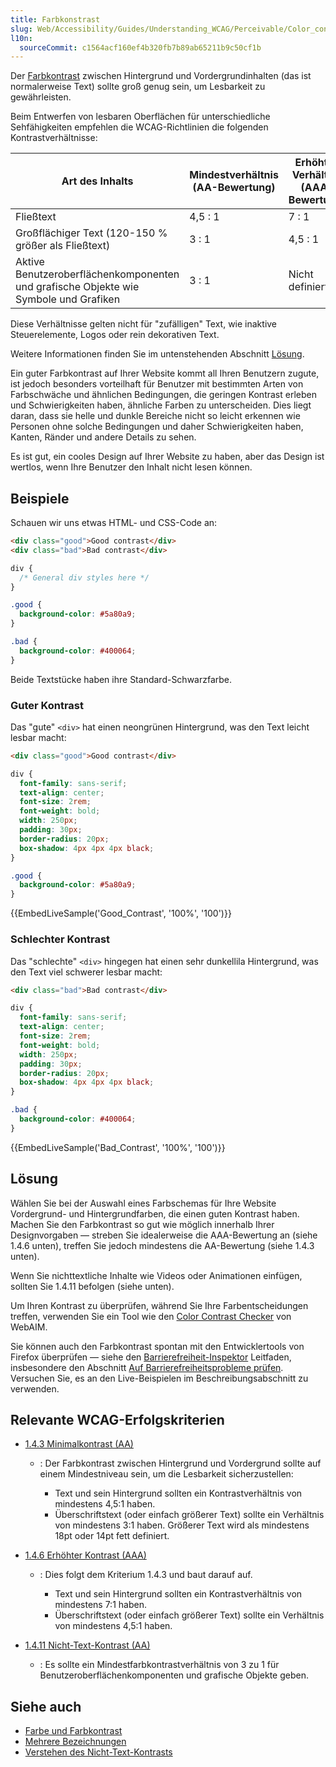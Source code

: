 ```yaml
---
title: Farbkonstrast
slug: Web/Accessibility/Guides/Understanding_WCAG/Perceivable/Color_contrast
l10n:
  sourceCommit: c1564acf160ef4b320fb7b89ab65211b9c50cf1b
---
```


Der [Farbkontrast](https://w3c.github.io/wcag/guidelines/22/#dfn-contrast-ratio) zwischen Hintergrund und Vordergrundinhalten (das ist normalerweise Text) sollte groß genug sein, um Lesbarkeit zu gewährleisten.

Beim Entwerfen von lesbaren Oberflächen für unterschiedliche Sehfähigkeiten empfehlen die WCAG-Richtlinien die folgenden Kontrastverhältnisse:

| Art des Inhalts                                                                      | Mindestverhältnis (AA-Bewertung) | Erhöhtes Verhältnis (AAA-Bewertung) |
| ------------------------------------------------------------------------------------ | -------------------------------- | ----------------------------------- |
| Fließtext                                                                            | 4,5 : 1                          | 7 : 1                               |
| Großflächiger Text (120-150 % größer als Fließtext)                                  | 3 : 1                            | 4,5 : 1                             |
| Aktive Benutzeroberflächenkomponenten und grafische Objekte wie Symbole und Grafiken | 3 : 1                            | Nicht definiert                     |

Diese Verhältnisse gelten nicht für "zufälligen" Text, wie inaktive Steuerelemente, Logos oder rein dekorativen Text.

Weitere Informationen finden Sie im untenstehenden Abschnitt [Lösung](#lösung).

Ein guter Farbkontrast auf Ihrer Website kommt all Ihren Benutzern zugute, ist jedoch besonders vorteilhaft für Benutzer mit bestimmten Arten von Farbschwäche und ähnlichen Bedingungen, die geringen Kontrast erleben und Schwierigkeiten haben, ähnliche Farben zu unterscheiden. Dies liegt daran, dass sie helle und dunkle Bereiche nicht so leicht erkennen wie Personen ohne solche Bedingungen und daher Schwierigkeiten haben, Kanten, Ränder und andere Details zu sehen.

Es ist gut, ein cooles Design auf Ihrer Website zu haben, aber das Design ist wertlos, wenn Ihre Benutzer den Inhalt nicht lesen können.

## Beispiele

Schauen wir uns etwas HTML- und CSS-Code an:

```html
<div class="good">Good contrast</div>
<div class="bad">Bad contrast</div>
```

```css
div {
  /* General div styles here */
}

.good {
  background-color: #5a80a9;
}

.bad {
  background-color: #400064;
}
```

Beide Textstücke haben ihre Standard-Schwarzfarbe.

### Guter Kontrast

Das "gute" `<div>` hat einen neongrünen Hintergrund, was den Text leicht lesbar macht:

```html
<div class="good">Good contrast</div>
```

```css
div {
  font-family: sans-serif;
  text-align: center;
  font-size: 2rem;
  font-weight: bold;
  width: 250px;
  padding: 30px;
  border-radius: 20px;
  box-shadow: 4px 4px 4px black;
}

.good {
  background-color: #5a80a9;
}
```

{{EmbedLiveSample('Good_Contrast', '100%', '100')}}

### Schlechter Kontrast

Das "schlechte" `<div>` hingegen hat einen sehr dunkellila Hintergrund, was den Text viel schwerer lesbar macht:

```html
<div class="bad">Bad contrast</div>
```

```css
div {
  font-family: sans-serif;
  text-align: center;
  font-size: 2rem;
  font-weight: bold;
  width: 250px;
  padding: 30px;
  border-radius: 20px;
  box-shadow: 4px 4px 4px black;
}

.bad {
  background-color: #400064;
}
```

{{EmbedLiveSample('Bad_Contrast', '100%', '100')}}

## Lösung

Wählen Sie bei der Auswahl eines Farbschemas für Ihre Website Vordergrund- und Hintergrundfarben, die einen guten Kontrast haben. Machen Sie den Farbkontrast so gut wie möglich innerhalb Ihrer Designvorgaben — streben Sie idealerweise die AAA-Bewertung an (siehe 1.4.6 unten), treffen Sie jedoch mindestens die AA-Bewertung (siehe 1.4.3 unten).

Wenn Sie nichttextliche Inhalte wie Videos oder Animationen einfügen, sollten Sie 1.4.11 befolgen (siehe unten).

Um Ihren Kontrast zu überprüfen, während Sie Ihre Farbentscheidungen treffen, verwenden Sie ein Tool wie den [Color Contrast Checker](https://webaim.org/resources/contrastchecker/) von WebAIM.

Sie können auch den Farbkontrast spontan mit den Entwicklertools von Firefox überprüfen — siehe den [Barrierefreiheit-Inspektor](https://firefox-source-docs.mozilla.org/devtools-user/accessibility_inspector/index.html) Leitfaden, insbesondere den Abschnitt [Auf Barrierefreiheitsprobleme prüfen](https://firefox-source-docs.mozilla.org/devtools-user/accessibility_inspector/index.html#check-for-accessibility-issues). Versuchen Sie, es an den Live-Beispielen im Beschreibungsabschnitt zu verwenden.

## Relevante WCAG-Erfolgskriterien

- [1.4.3 Minimalkontrast (AA)](https://w3c.github.io/wcag/guidelines/22/#contrast-minimum)

  - : Der Farbkontrast zwischen Hintergrund und Vordergrund sollte auf einem Mindestniveau sein, um die Lesbarkeit sicherzustellen:

    - Text und sein Hintergrund sollten ein Kontrastverhältnis von mindestens 4,5:1 haben.
    - Überschriftstext (oder einfach größerer Text) sollte ein Verhältnis von mindestens 3:1 haben. Größerer Text wird als mindestens 18pt oder 14pt fett definiert.

- [1.4.6 Erhöhter Kontrast (AAA)](https://w3c.github.io/wcag/guidelines/22/#contrast-enhanced)

  - : Dies folgt dem Kriterium 1.4.3 und baut darauf auf.

    - Text und sein Hintergrund sollten ein Kontrastverhältnis von mindestens 7:1 haben.
    - Überschriftstext (oder einfach größerer Text) sollte ein Verhältnis von mindestens 4,5:1 haben.

- [1.4.11 Nicht-Text-Kontrast (AA)](https://w3c.github.io/wcag/guidelines/22/#non-text-contrast)
  - : Es sollte ein Mindestfarbkontrastverhältnis von 3 zu 1 für Benutzeroberflächenkomponenten und grafische Objekte geben.

## Siehe auch

- [Farbe und Farbkontrast](/de/docs/Learn_web_development/Core/Accessibility/CSS_and_JavaScript#color_and_color_contrast)
- [Mehrere Bezeichnungen](/de/docs/Learn_web_development/Extensions/Forms/How_to_structure_a_web_form#multiple_labels)
- [Verstehen des Nicht-Text-Kontrasts](https://www.w3.org/WAI/WCAG21/Understanding/non-text-contrast.html)
